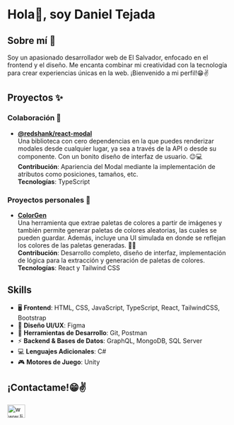 # Hola👋, soy Daniel Tejada

## Sobre mí 🚀
Soy un apasionado desarrollador web de El Salvador, enfocado en el frontend y el diseño. Me encanta combinar mi creatividad con la tecnología para crear experiencias únicas en la web. ¡Bienvenido a mi perfil!😁✌️

## Proyectos ✨

### Colaboración 💪
- **[@redshank/react-modal](https://www.npmjs.com/package/@redshank/react-modal#)**  
  Una biblioteca con cero dependencias en la que puedes renderizar modales desde cualquier lugar, ya sea a través de la API o desde su componente. Con un bonito diseño de interfaz de usuario. 😉💻  
  **Contribución**: Apariencia del Modal mediante la implementación de atributos como posiciones, tamaños, etc.  
  **Tecnologías**: TypeScript  

### Proyectos personales 🚀
- **[ColorGen](https://color-gen-two.vercel.app/)**  
  Una herramienta que extrae paletas de colores a partir de imágenes y también permite generar paletas de colores aleatorias, las cuales se pueden guardar. Además, incluye una UI simulada en donde se reflejan los colores de las paletas generadas. 🎨✨  
  **Contribución**: Desarrollo completo, diseño de interfaz, implementación de lógica para la extracción y generación de paletas de colores.  
  **Tecnologías**: React y Tailwind CSS  

## Skills

- 🖥️ **Frontend**: HTML, CSS, JavaScript, TypeScript, React, TailwindCSS, Bootstrap  
- 🎨 **Diseño UI/UX**: Figma  
- 🔧 **Herramientas de Desarrollo**: Git, Postman  
- ⚡ **Backend & Bases de Datos**: GraphQL, MongoDB, SQL Server  
- 💻 **Lenguajes Adicionales**: C#  
- 🎮 **Motores de Juego**: Unity  

## ¡Contactame!😁✌️
<p align="left">
  <a href="https://www.linkedin.com/in/daniel-tejada-6ab063237/" target="blank">
    <img align="center" src="https://raw.githubusercontent.com/rahuldkjain/github-profile-readme-generator/master/src/images/icons/Social/linked-in-alt.svg" alt="www.linkedin.com/in/daniel-tejada-6ab063237" height="30" width="40" />
  </a>
</p>

